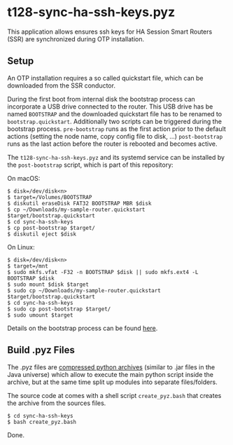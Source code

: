# t128-sync-ha-ssh-keys.pyz
This application allows ensures ssh keys for HA Session Smart Routers (SSR) are synchronized during OTP installation.

## Setup
An OTP installation requires a so called quickstart file, which can be downloaded from the SSR conductor.

During the first boot from internal disk the bootstrap process can incorporate a USB drive connected to the router.
This USB drive has be named `BOOTSTRAP` and the downloaded quickstart file has to be renamed to `bootstrap.quickstart`.
Additionally two scripts can be triggered during the bootstrap process. `pre-bootstrap` runs as the first action prior to the default actions (setting the node name, copy config file to disk, ...) `post-bootstrap` runs as the last action before the router is rebooted and becomes active.

The `t128-sync-ha-ssh-keys.pyz` and its systemd service can be installed by the `post-bootstrap` script, which is part of this repository:

On macOS:

```
$ disk=/dev/disk<n>
$ target=/Volumes/BOOTSTRAP
$ diskutil eraseDisk FAT32 BOOTSTRAP MBR $disk
$ cp ~/Downloads/my-sample-router.quickstart $target/bootstrap.quickstart
$ cd sync-ha-ssh-keys
$ cp post-bootstrap $target/
$ diskutil eject $disk
```

On Linux:

```
$ disk=/dev/disk<n>
$ target=/mnt
$ sudo mkfs.vfat -F32 -n BOOTSTRAP $disk || sudo mkfs.ext4 -L BOOTSTRAP $disk
$ sudo mount $disk $target
$ sudo cp ~/Downloads/my-sample-router.quickstart $target/bootstrap.quickstart
$ cd sync-ha-ssh-keys
$ sudo cp post-bootstrap $target/
$ sudo umount $target
```

Details on the bootstrap process can be found [here](https://docs.128technology.com/docs/intro_otp_iso_install).

## Build .pyz Files
The .pyz files are [compressed python archives](https://docs.python.org/3/library/zipapp.html) (similar to .jar files in the Java universe) which allow to execute the main python script inside the archive, but at the same time split up modules into separate files/folders.

The source code at comes with a shell script `create_pyz.bash` that creates the archive from the sources files.

```
$ cd sync-ha-ssh-keys
$ bash create_pyz.bash
```

Done.
